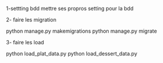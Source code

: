 1-settting bdd
mettre ses propros setting pour la bdd 

2- faire les migration 

python manage.py makemigrations
python manage.py migrate

3- faire les load 

python load_plat_data.py
python load_dessert_data.py
